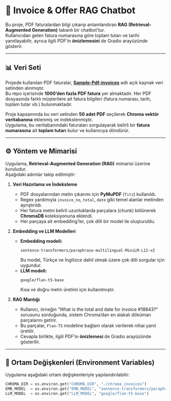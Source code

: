 # 📄 Invoice & Offer RAG Chatbot

Bu proje, PDF faturalardan bilgi çıkarıp anlamlandıran **RAG (Retrieval-Augmented Generation)** tabanlı bir chatbot’tur.  
Kullanıcıdan gelen fatura numarasına göre toplam tutarı ve tarihi yanıtlayabilir, ayrıca ilgili PDF’in **önizlemesini** de Gradio arayüzünde gösterir.

---

## 📊 Veri Seti

Projede kullanılan PDF faturalar, **[Sample-Pdf-invoices](https://github.com/femstac/Sample-Pdf-invoices)** adlı açık kaynak veri setinden alınmıştır.  
Bu repo içerisinde **1000’den fazla PDF fatura** yer almaktadır. Her PDF dosyasında farklı müşterilere ait fatura bilgileri (fatura numarası, tarih, toplam tutar vb.) bulunmaktadır.

Proje kapsamında bu veri setinden **50 adet PDF** seçilerek **Chroma vektör veritabanına** eklenmiş ve indekslenmiştir.  
Uygulama, bu veritabanındaki faturaları sorgulayarak belirli bir **fatura numarasına** ait **toplam tutarı** bulur ve kullanıcıya döndürür.

---

## ⚙️ Yöntem ve Mimarisi

Uygulama, **Retrieval-Augmented Generation (RAG)** mimarisi üzerine kuruludur.  
Aşağıdaki adımlar takip edilmiştir:

1. **Veri Hazırlama ve İndeksleme**
   - PDF dosyalarından metin çıkarımı için **PyMuPDF** (`fitz`) kullanıldı.  
   - Regex yardımıyla `invoice_no`, `total`, `date` gibi temel alanlar metinden ayrıştırıldı.  
   - Her fatura metni belirli uzunluklarda parçalara (chunk) bölünerek **ChromaDB** koleksiyonuna eklendi.  
   - Her parçaya ait embedding’ler, çok dilli bir model ile oluşturuldu.

2. **Embedding ve LLM Modelleri**
   - **Embedding modeli:**
     ```
     sentence-transformers/paraphrase-multilingual-MiniLM-L12-v2
     ```
     Bu model, Türkçe ve İngilizce dahil olmak üzere çok dilli sorgular için uygundur.
   - **LLM modeli:**
     ```
     google/flan-t5-base
     ```
     Kısa ve doğru metin üretimi için kullanılmıştır.

3. **RAG Mantığı**
   - Kullanıcı, örneğin “What is the total and date for invoice #18843?” sorusunu sorduğunda, sistem Chroma’dan en alakalı döküman parçalarını getirir.  
   - Bu parçalar, `Flan-T5` modeline bağlam olarak verilerek nihai yanıt üretilir.  
   - Cevapla birlikte, ilgili PDF’in **önizlemesi** de Gradio arayüzünde gösterilir.

---

## 🧠 Ortam Değişkenleri (Environment Variables)

Uygulama aşağıdaki ortam değişkenleriyle yapılandırılabilir:

```python
CHROMA_DIR = os.environ.get("CHROMA_DIR", "./chroma_invoices")
EMB_MODEL  = os.environ.get("EMB_MODEL", "sentence-transformers/paraphrase-multilingual-MiniLM-L12-v2")
LLM_MODEL  = os.environ.get("LLM_MODEL", "google/flan-t5-base")
